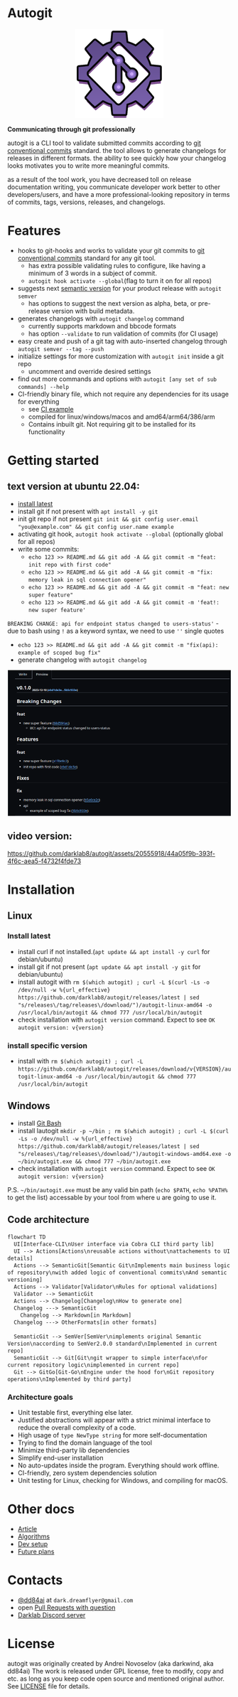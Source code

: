 # Autogit

<p align="center">
  <img src="assets/logo.png" style="width: 200px; height: 200px;"/>
</p>

**Communicating through git professionally**

autogit is a CLI tool to validate submitted commits according to [git conventional commits](https://www.conventionalcommits.org/en/v1.0.0/) standard. the tool allows to generate changelogs for releases in different formats. the ability to see quickly how your changelog looks motivates you to write more meaningful commits.

as a result of the tool work, you have decreased toll on release documentation writing, you communicate developer work better to other developers/users, and have a more professional-looking repository in terms of commits, tags, versions, releases, and changelogs.

# Features

- hooks to git-hooks and works to validate your git commits to [git conventional commits]((https://www.conventionalcommits.org/en/v1.0.0/)) standard for any git tool.
  - has extra possible validating rules to configure, like having a minimum of 3 words in a subject of commit.
  - `autogit hook activate --global`(flag to turn it on for all repos)
- suggests next [semantic version](https://semver.org/) for your product release with `autogit semver`
  - has options to suggest the next version as alpha, beta, or pre-release version with build metadata.
- generates changelogs with `autogit changelog` command
  - currently supports markdown and bbcode formats
  - has option `--validate` to run validation of commits (for CI usage)
- easy create and push of a git tag with auto-inserted changelog through `autogit semver --tag --push`
- initialize settings for more customization with `autogit init` inside a git repo
  - uncomment and override desired settings
- find out more commands and options with `autogit [any set of sub commands] --help`
- CI-friendly binary file, which not require any dependencies for its usage for everything
  - see [CI example](.github/workflows/validate.yml)
  - compiled for linux/windows/macos and amd64/arm64/386/arm
  - Contains inbuilt git. Not requiring git to be installed for its functionality


# Getting started

## text version at ubuntu 22.04:
- [install latest](#install-latest)
- install git if not present with `apt install -y git`
- init git repo if not present `git init && git config user.email "you@example.com" && git config user.name example`
- activating git hook, `autogit hook activate --global` (optionally global for all repos)
- write some commits:
  - `echo 123 >> README.md && git add -A && git commit -m "feat: init repo with first code"`
  - `echo 123 >> README.md && git add -A && git commit -m "fix: memory leak in sql connection opener"`
  - `echo 123 >> README.md && git add -A && git commit -m "feat: new super feature"`
  - `echo 123 >> README.md && git add -A && git commit -m 'feat!: new super feature'`

`BREAKING CHANGE: api for endpoint status changed to users-status'`
    - due to bash using `!` as a keyword syntax, we need to use `''` single quotes
  - `echo 123 >> README.md && git add -A && git commit -m "fix(api): example of scoped bug fix"`
  - generate changelog with `autogit changelog`

![changelog example](assets/changelog_example.png)

## video version:

https://github.com/darklab8/autogit/assets/20555918/44a05f9b-393f-4f6c-aea5-f4732f4fde73

# Installation

## Linux

### Install latest

- install curl if not installed.(`apt update && apt install -y curl` for debian/ubuntu)
- install git if not present (`apt update && apt install -y git` for debian/ubuntu)
- install autogit with `rm $(which autogit) ; curl -L $(curl -Ls -o /dev/null -w %{url_effective} https://github.com/darklab8/autogit/releases/latest | sed "s/releases\/tag/releases\/download/")/autogit-linux-amd64 -o /usr/local/bin/autogit && chmod 777 /usr/local/bin/autogit`
- check installation with `autogit version` command. Expect to see `OK autogit version: v{version}`

### install specific version

- install with `rm $(which autogit) ; curl -L https://github.com/darklab8/autogit/releases/download/v{VERSION}/autogit-linux-amd64 -o /usr/local/bin/autogit && chmod 777 /usr/local/bin/autogit`

## Windows

- install [Git Bash](https://git-scm.com/downloads)
- install lautogit `mkdir -p ~/bin ; rm $(which autogit) ; curl -L $(curl -Ls -o /dev/null -w %{url_effective} https://github.com/darklab8/autogit/releases/latest | sed "s/releases\/tag/releases\/download/")/autogit-windows-amd64.exe -o ~/bin/autogit.exe && chmod 777 ~/bin/autogit.exe`
- check installation with `autogit version` command. Expect to see `OK autogit version: v{version}`

P.S. `~/bin/autogit.exe` must be any valid bin path (`echo $PATH`, `echo %PATH%` to get the list) accessable by your tool from where u are going to use it.

## Code architecture

```mermaid
flowchart TD
  UI[Interface-CLI\nUser interface via Cobra CLI third party lib]
  UI --> Actions[Actions\nreusable actions without\nattachements to UI details]
  Actions --> SemanticGit[Semantic Git\nImplements main business logic of repository\nwith added logic of conventional commits\nAnd semantic versioning]
  Actions --> Validator[Validator\nRules for optional validations]
  Validator --> SemanticGit
  Actions --> Changelog[Changelog\nHow to generate one]
  Changelog ---> SemanticGit
    Changelog --> Markdown[in Markdown]
  Changelog ---> OtherFormats[in other formats]

  SemanticGit --> SemVer[SemVer\nimplements original Semantic Version\naccording to SemVer2.0.0 standard\nImplemented in current repo]
  SemanticGit --> Git[Git\ngit wrapper to simple interface\nfor current repository logic\nimplemented in current repo]
  Git --> GitGo[Git-Go\nEngine under the hood for\nGit repository operations\nImplemented by third party]
```

### Architecture goals

- Unit testable first, everything else later.
- Justified abstractions will appear with a strict minimal interface to reduce the overall complexity of a code.
- High usage of `type NewType string` for more self-documentation
- Trying to find the domain language of the tool
- Minimize third-party lib dependencies
- Simplify end-user installation
- No auto-updates inside the program. Everything should work offline.
- CI-friendly, zero system dependencies solution
- Unit testing for Linux, checking for Windows, and compiling for macOS.

# Other docs

- [Article](docs/git-conventional-commits.md)
- [Algorithms](docs/development/algos.md)
- [Dev setup](docs/development/dev_setup.md)
- [Future plans](docs/development/plans.md)

# Contacts

- [@dd84ai](https://github.com/dd84ai) at `dark.dreamflyer@gmail.com`
- open [Pull Requests with question](https://github.com/darklab8/autogit/issues)
- [Darklab Discord server](https://discord.gg/aukHmTK82J)

# License

autogit was originally created by Andrei Novoselov (aka darkwind, aka dd84ai)
The work is released under GPL license, free to modify, copy and etc. as long as you keep code open source and mentioned original author.
See [LICENSE](./LICENSE) file for details.

